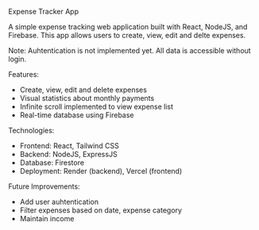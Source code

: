 Expense Tracker App

A simple expense tracking web application built with React, NodeJS, and Firebase. This app allows users to create, view, edit and delte expenses.

Note: Auhtentication is not implemented yet. All data is accessible without login.

Features:

- Create, view, edit and delete expenses
- Visual statistics about monthly payments
- Infinite scroll implemented to view expense list
- Real-time database using Firebase

Technologies:

- Frontend: React, Tailwind CSS
- Backend: NodeJS, ExpressJS
- Database: Firestore
- Deployment: Render (backend), Vercel (frontend)

Future Improvements:

- Add user auhtentication
- Filter expenses based on date, expense category
- Maintain income